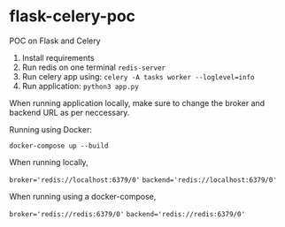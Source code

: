 # flask-celery-poc
POC on Flask and Celery

1. Install requirements
2. Run redis on one terminal
    ```redis-server```
3. Run celery app using:
   ```celery -A tasks worker --loglevel=info ```
4. Run application:
   ```python3 app.py```

When running application locally, make sure to change the broker and backend URL as per neccessary.

Running using Docker:

```docker-compose up --build```


When running locally,

`broker='redis://localhost:6379/0'`
`backend='redis://localhost:6379/0'`

When running using a docker-compose,

`broker='redis://redis:6379/0'`
`backend='redis://redis:6379/0'`